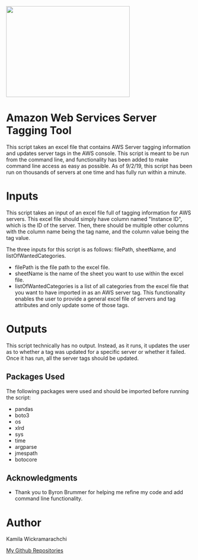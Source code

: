 <img src="https://assets.pcmag.com/media/images/514204-amazon-web-services-logo.jpg?width=333&height=245" width="333" height="245">

# Amazon Web Services Server Tagging Tool

This script takes an excel file that contains AWS Server tagging information and updates server tags in the AWS console. This script is meant to be run from the command line, and functionality has been added to make command line access as easy as possible. As of 9/2/19, this script has been run on thousands of servers at one time and has fully run within a minute.

# Inputs

This script takes an input of an excel file full of tagging information for AWS servers. This excel file should simply have column named "Instance ID", which is the ID of the server. Then, there should be multiple other columns with the column name being the tag name, and the column value being the tag value.

The three inputs for this script is as follows: filePath, sheetName, and listOfWantedCategories. 

* filePath is the file path to the excel file. 
* sheetName is the name of the sheet you want to use within the excel file. 
* listOfWantedCategories is a list of all categories from the excel file that you want to have imported in as an AWS server tag. This functionality enables the user to provide a general excel file of servers and tag attributes and only update some of those tags.
  
# Outputs  
   
This script technically has no output. Instead, as it runs, it updates the user as to whether a tag was updated for a specific server or whether it failed. Once it has run, all the server tags should be updated.

## Packages Used

The following packages were used and should be imported before running the script:

* pandas
* boto3
* os
* xlrd
* sys
* time
* argparse
* jmespath
* botocore

## Acknowledgments

* Thank you to Byron Brummer for helping me refine my code and add command line functionality.

# Author

Kamila Wickramarachchi 

[My Github Repositories](https://github.com/lakith7)
